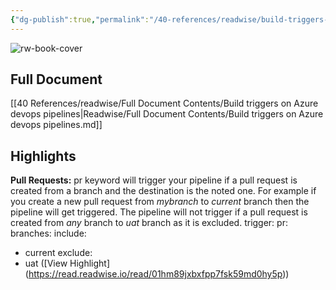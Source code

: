 ```yaml
---
{"dg-publish":true,"permalink":"/40-references/readwise/build-triggers-on-azure-devops-pipelines/","tags":["rw/articles"]}
---
```


![rw-book-cover](https://readwise-assets.s3.amazonaws.com/static/images/article3.5c705a01b476.png)

## Full Document
[[40 References/readwise/Full Document Contents/Build triggers on Azure devops pipelines\|Readwise/Full Document Contents/Build triggers on Azure devops pipelines.md]]

## Highlights
**Pull Requests:** 
pr keyword will trigger your pipeline if a pull request is created from a branch and the destination is the noted one. For example if you create a new pull request from *mybranch* to *current* branch then the pipeline will get triggered. The pipeline will not trigger if a pull request is created from *any* branch to *uat* branch as it is excluded.
trigger: 
pr: 
branches: 
include: 
- current 
exclude: 
- uat ([View Highlight] (https://read.readwise.io/read/01hm89jxbxfpp7fsk59md0hy5p))


